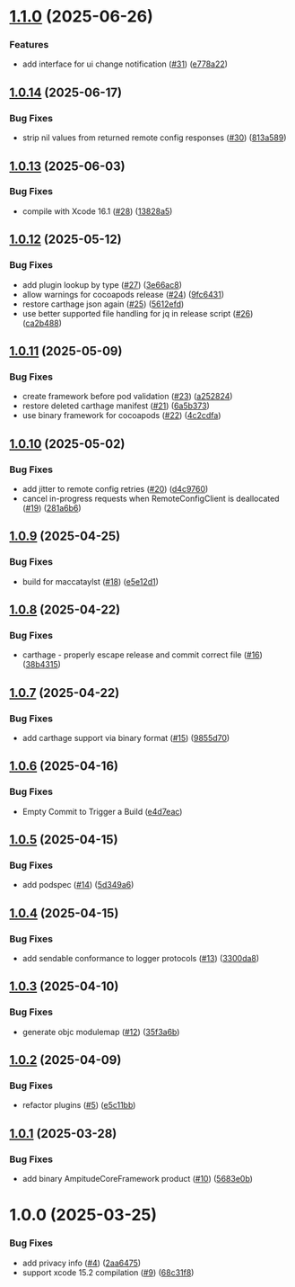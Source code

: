 # [1.1.0](https://github.com/amplitude/AmplitudeCore-Swift/compare/v1.0.14...v1.1.0) (2025-06-26)


### Features

* add interface for ui change notification ([#31](https://github.com/amplitude/AmplitudeCore-Swift/issues/31)) ([e778a22](https://github.com/amplitude/AmplitudeCore-Swift/commit/e778a220a44d319e81744ac6d7d436a9524aa39c))

## [1.0.14](https://github.com/amplitude/AmplitudeCore-Swift/compare/v1.0.13...v1.0.14) (2025-06-17)


### Bug Fixes

* strip nil values from returned remote config responses ([#30](https://github.com/amplitude/AmplitudeCore-Swift/issues/30)) ([813a589](https://github.com/amplitude/AmplitudeCore-Swift/commit/813a58966f2fdefabd427c68110f9cfecc633696))

## [1.0.13](https://github.com/amplitude/AmplitudeCore-Swift/compare/v1.0.12...v1.0.13) (2025-06-03)


### Bug Fixes

* compile with Xcode 16.1 ([#28](https://github.com/amplitude/AmplitudeCore-Swift/issues/28)) ([13828a5](https://github.com/amplitude/AmplitudeCore-Swift/commit/13828a54d759d49c4de22a38ffc3b7910a3c38dc))

## [1.0.12](https://github.com/amplitude/AmplitudeCore-Swift/compare/v1.0.11...v1.0.12) (2025-05-12)


### Bug Fixes

* add plugin lookup by type ([#27](https://github.com/amplitude/AmplitudeCore-Swift/issues/27)) ([3e66ac8](https://github.com/amplitude/AmplitudeCore-Swift/commit/3e66ac8ec20c9ba6d3c658ec137369988f565370))
* allow warnings for cocoapods release ([#24](https://github.com/amplitude/AmplitudeCore-Swift/issues/24)) ([9fc6431](https://github.com/amplitude/AmplitudeCore-Swift/commit/9fc64312f50878c7259f7191f4ed22ef8608408c))
* restore carthage json again ([#25](https://github.com/amplitude/AmplitudeCore-Swift/issues/25)) ([5612efd](https://github.com/amplitude/AmplitudeCore-Swift/commit/5612efd34f92b1eea15d3b718fddb89e749665c7))
* use better supported file handling for jq in release script ([#26](https://github.com/amplitude/AmplitudeCore-Swift/issues/26)) ([ca2b488](https://github.com/amplitude/AmplitudeCore-Swift/commit/ca2b48886aa471e350358781b078fbeed59d5d09))

## [1.0.11](https://github.com/amplitude/AmplitudeCore-Swift/compare/v1.0.10...v1.0.11) (2025-05-09)


### Bug Fixes

* create framework before pod validation ([#23](https://github.com/amplitude/AmplitudeCore-Swift/issues/23)) ([a252824](https://github.com/amplitude/AmplitudeCore-Swift/commit/a25282486f04926a34099ff3863e65849589a475))
* restore deleted carthage manifest ([#21](https://github.com/amplitude/AmplitudeCore-Swift/issues/21)) ([6a5b373](https://github.com/amplitude/AmplitudeCore-Swift/commit/6a5b373ee5b9293fc4ee244787c2d4d25547c7f2))
* use binary framework for cocoapods ([#22](https://github.com/amplitude/AmplitudeCore-Swift/issues/22)) ([4c2cdfa](https://github.com/amplitude/AmplitudeCore-Swift/commit/4c2cdfa30277e9f5d04b01b08b3690040229615b))

## [1.0.10](https://github.com/amplitude/AmplitudeCore-Swift/compare/v1.0.9...v1.0.10) (2025-05-02)


### Bug Fixes

* add jitter to remote config retries ([#20](https://github.com/amplitude/AmplitudeCore-Swift/issues/20)) ([d4c9760](https://github.com/amplitude/AmplitudeCore-Swift/commit/d4c97601a0a8410c42ffffb4174f5ef6d2e4c915))
* cancel in-progress requests when RemoteConfigClient is deallocated ([#19](https://github.com/amplitude/AmplitudeCore-Swift/issues/19)) ([281a6b6](https://github.com/amplitude/AmplitudeCore-Swift/commit/281a6b63274fcd2032a4d2b48cdc2ddd4ad116bb))

## [1.0.9](https://github.com/amplitude/AmplitudeCore-Swift/compare/v1.0.8...v1.0.9) (2025-04-25)


### Bug Fixes

* build for maccataylst ([#18](https://github.com/amplitude/AmplitudeCore-Swift/issues/18)) ([e5e12d1](https://github.com/amplitude/AmplitudeCore-Swift/commit/e5e12d1742daf0755ccd872d2dd83158a080e464))

## [1.0.8](https://github.com/amplitude/AmplitudeCore-Swift/compare/v1.0.7...v1.0.8) (2025-04-22)


### Bug Fixes

* carthage - properly escape release and commit correct file ([#16](https://github.com/amplitude/AmplitudeCore-Swift/issues/16)) ([38b4315](https://github.com/amplitude/AmplitudeCore-Swift/commit/38b43157323af8fee22814004aa92d1d7dea79ed))

## [1.0.7](https://github.com/amplitude/AmplitudeCore-Swift/compare/v1.0.6...v1.0.7) (2025-04-22)


### Bug Fixes

* add carthage support via binary format ([#15](https://github.com/amplitude/AmplitudeCore-Swift/issues/15)) ([9855d70](https://github.com/amplitude/AmplitudeCore-Swift/commit/9855d706478c1094ef53de118726ba05b147061f))

## [1.0.6](https://github.com/amplitude/AmplitudeCore-Swift/compare/v1.0.5...v1.0.6) (2025-04-16)


### Bug Fixes

* Empty Commit to Trigger a Build ([e4d7eac](https://github.com/amplitude/AmplitudeCore-Swift/commit/e4d7eaca621e739b1102a5429b5556c237638688))

## [1.0.5](https://github.com/amplitude/AmplitudeCore-Swift/compare/v1.0.4...v1.0.5) (2025-04-15)


### Bug Fixes

* add podspec ([#14](https://github.com/amplitude/AmplitudeCore-Swift/issues/14)) ([5d349a6](https://github.com/amplitude/AmplitudeCore-Swift/commit/5d349a6fa6e5782db151a3982639f7ef3a7309e1))

## [1.0.4](https://github.com/amplitude/AmplitudeCore-Swift/compare/v1.0.3...v1.0.4) (2025-04-15)


### Bug Fixes

* add sendable conformance to logger protocols ([#13](https://github.com/amplitude/AmplitudeCore-Swift/issues/13)) ([3300da8](https://github.com/amplitude/AmplitudeCore-Swift/commit/3300da8f34e15aca309a227612bbe9e0c7bcb68b))

## [1.0.3](https://github.com/amplitude/AmplitudeCore-Swift/compare/v1.0.2...v1.0.3) (2025-04-10)


### Bug Fixes

* generate objc modulemap ([#12](https://github.com/amplitude/AmplitudeCore-Swift/issues/12)) ([35f3a6b](https://github.com/amplitude/AmplitudeCore-Swift/commit/35f3a6b31ab0981fed0f679efd5dabb3cecf7538))

## [1.0.2](https://github.com/amplitude/AmplitudeCore-Swift/compare/v1.0.1...v1.0.2) (2025-04-09)


### Bug Fixes

* refactor plugins ([#5](https://github.com/amplitude/AmplitudeCore-Swift/issues/5)) ([e5c11bb](https://github.com/amplitude/AmplitudeCore-Swift/commit/e5c11bb9f2ab318c36faa321490a480ebdbab9b8))

## [1.0.1](https://github.com/amplitude/AmplitudeCore-Swift/compare/v1.0.0...v1.0.1) (2025-03-28)


### Bug Fixes

* add binary AmpitudeCoreFramework product ([#10](https://github.com/amplitude/AmplitudeCore-Swift/issues/10)) ([5683e0b](https://github.com/amplitude/AmplitudeCore-Swift/commit/5683e0b9f6cf24e492eac47d4562bd505aa34cc9))

# 1.0.0 (2025-03-25)


### Bug Fixes

* add privacy info ([#4](https://github.com/amplitude/AmplitudeCore-Swift/issues/4)) ([2aa6475](https://github.com/amplitude/AmplitudeCore-Swift/commit/2aa647584cc76dbb8104dc6028847272894f5ade))
* support xcode 15.2 compilation ([#9](https://github.com/amplitude/AmplitudeCore-Swift/issues/9)) ([68c31f8](https://github.com/amplitude/AmplitudeCore-Swift/commit/68c31f894e02006e258e4dd3ac431bae7c81936f))
